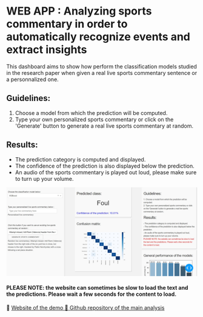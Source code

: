 # WEB APP : Analyzing sports commentary in order to automatically recognize events and extract insights

This dashboard aims to show how perform the classification models studied in the research paper when given a real live sports commentary sentence or a personnalized one.




## Guidelines:
1. Choose a model from which the prediction will be computed.
2. Type your own personalized sports commentary or click on the 'Generate' button to generate a real live sports commentary at random.

## Results:
- The prediction category is computed and displayed.
- The confidence of the prediction is also displayed below the prediction.
- An audio of the sports commentary is played out loud, please make sure to turn up your volume.


![alt text](https://github.com/yanismiraoui/dash-models/blob/master/screenshot_app.jpg)

#### PLEASE NOTE: the website can sometimes be slow to load the text and the predictions. Please wait a few seconds for the content to load.


:link: <a  style="display: inline;"  href="http://35.232.26.227:8050/"> Website of the demo
:link: <a  style="display: inline;"  href="https://github.com/yanismiraoui/Analyzing-sports-commentary-in-order-to-automatically-recognize-events-and-extract-insights"> Github repository of the main analysis
